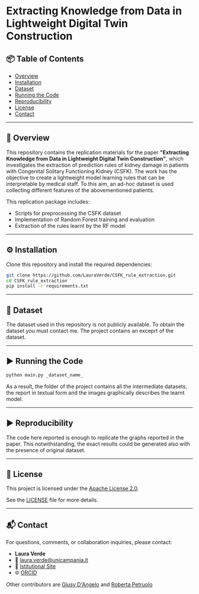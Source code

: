 # Extracting Knowledge from Data in Lightweight Digital Twin Construction


## 📦 Table of Contents

- [Overview](#-overview)  
- [Installation](#️-installation)  
- [Dataset](#-dataset)  
- [Running the Code](#️-running-the-code)  
- [Reproducibility](#-reproducibility)  
- [License](#-license)  
- [Contact](#-contact)

---

## 🧠 Overview

This repository contains the replication materials for the paper **"Extracting Knowledge from Data in
Lightweight Digital Twin Construction"**, which investigates the extraction of prediction rules of kidney damage in
patients with Congenital Solitary Functioning Kidney (CSFK). The work has the objective to create a lightweight model learning rules that can be interpretable by
medical staff. To this aim, an ad-hoc dataset is used collecting different features of the abovementioned patients.

This replication package includes:
- Scripts for preprocessing the CSFK dataset  
- Implementation of Random Forest training and evaluation  
- Extraction of the rules learnt by the RF model

---

## ⚙️ Installation
Clone this repository and install the required dependencies:

```bash
git clone https://github.com/LauraVerde/CSFK_rule_extraction.git
cd CSFK_rule_extraction
pip install -r requirements.txt
```

---

## 📁 Dataset

The dataset used in this repository is not publicly available. To obtain the dataset you must contact me. 
The project contains an exceprt of the dataset.

---

## ▶️ Running the Code

```bash
python main.py _dataset_name_
```

As a result, the folder of the project contains all the intermediate datasets, the report in textual form and the images
graphically describes the learnt model.

---


## ▶️ Reproducibility

The code here reported is enough to replicate the graphs reported in the paper. This notwithstanding, the exact results could
be generated also with the presence of original dataset.

---

## 📝 License

This project is licensed under the [Apache License 2.0](https://www.apache.org/licenses/LICENSE-2.0).

See the [LICENSE](./LICENSE-2.0.txt) file for more details.

---

## 📬 Contact

For questions, comments, or collaboration inquiries, please contact:

- **Laura Verde**  
- 📧 laura.verde@unicampania.it  
- 🏢 [Istitutional Site](https://www.matfis.unicampania.it/dipartimento/docenti-csa?MATRICOLA=711049)  
- 🌐 [ORCID](https://orcid.org/0000-0003-2422-1732)

Other contributors are [Giusy D'Angelo](giusy.dangelo3@studenti.unicampania.it) and [Roberta Petruolo](roberta.petruolo@studenti.unicampania.it)

